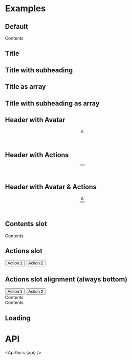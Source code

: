 <script lang="ts">
  import { mdiDotsVertical } from '@mdi/js';

  import api from '$lib/components/Card.svelte?raw&sveld';
  import ApiDocs from '$lib/components/ApiDocs.svelte';

  import AppBar from '$lib/components/AppBar.svelte';
  import Avatar from '$lib/components/Avatar.svelte';
  import Button from '$lib/components/Button.svelte';
  import Card from '$lib/components/Card.svelte';
  import Header from '$lib/components/Header.svelte';
  import Preview from '$lib/components/Preview.svelte';
</script>

# Examples

## Default

<Preview>
  <Card>Contents</Card>
</Preview>

## Title

<Preview>
  <Card title="Title" />
</Preview>

## Title with subheading

<Preview>
  <Card title="Title" subheading="Subheading" />
</Preview>

## Title as array

<Preview>
  <Card title={['One', 'Two', 'Three']} />
</Preview>

## Title with subheading as array

<Preview>
  <Card title="Title" subheading={['One', 'Two', 'Three']} />
</Preview>

## Header with Avatar

<Preview>
  <Card>
    <Header title="Title" subheading="Subheading" slot="header">
      <div slot="avatar">
        <Avatar class="bg-blue-500 text-white font-bold">A</Avatar>
      </div>
    </Header>
  </Card>
</Preview>

## Header with Actions

<Preview>
  <Card>
    <Header title="Title" subheading="Subheading" slot="header">
      <div slot="actions">
        <Button icon={mdiDotsVertical} class="w-12 h-12" />
      </div>
    </Header>
  </Card>
</Preview>

## Header with Avatar & Actions

<Preview>
  <Card>
    <Header title="Title" subheading="Subheading" slot="header">
      <div slot="avatar">
        <Avatar class="bg-blue-500 text-white font-bold">A</Avatar>
      </div>
      <div slot="actions">
        <Button icon={mdiDotsVertical} class="w-12 h-12" />
      </div>
    </Header>
  </Card>
</Preview>

## Contents slot

<Preview>
  <Card title="Title" subheading="Subheading">
    <div slot="contents">Contents</div>
  </Card>
</Preview>

## Actions slot

<Preview>
  <Card title="Title" subheading="Subheading">
    <div slot="actions">
      <Button>Action 1</Button>
      <Button>Action 2</Button>
    </div>
  </Card>
</Preview>

## Actions slot alignment (always bottom)

<Preview>
  <div class="grid grid-cols-3 gap-3">
    <Card title="Title" subheading="with actions">
      <div slot="actions">
        <Button>Action 1</Button>
        <Button>Action 2</Button>
      </div>
    </Card>
    <Card title="Title" subheading="with content">
      <div slot="contents" class="bg-red-500">
        Contents
      </div>
    </Card>
    <Card title="Title" subheading="with tall content">
      <div slot="contents" class="bg-red-500 h-40">
        Contents
      </div>
    </Card>
  </div>
</Preview>

## Loading

<Preview>
  <Card title="Title" loading />
</Preview>

# API

<ApiDocs {api} />
